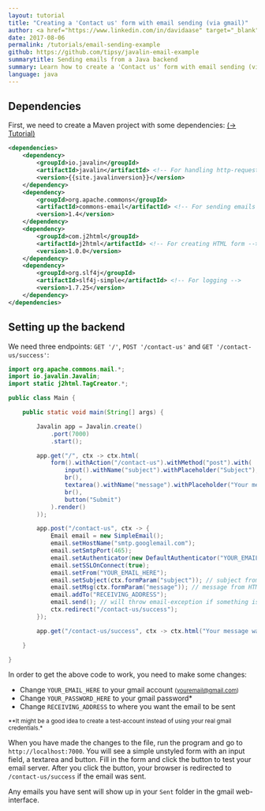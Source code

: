 ```yaml
---
layout: tutorial
title: "Creating a 'Contact us' form with email sending (via gmail)"
author: <a href="https://www.linkedin.com/in/davidaase" target="_blank">David Åse</a>
date: 2017-08-06
permalink: /tutorials/email-sending-example
github: https://github.com/tipsy/javalin-email-example
summarytitle: Sending emails from a Java backend
summary: Learn how to create a 'Contact us' form with email sending (via gmail) with a Java backend
language: java
---
```


## Dependencies

First, we need to create a Maven project with some dependencies: [(→ Tutorial)](/tutorials/maven-setup)

~~~xml
<dependencies>
    <dependency>
        <groupId>io.javalin</groupId>
        <artifactId>javalin</artifactId> <!-- For handling http-requests -->
        <version>{{site.javalinversion}}</version>
    </dependency>
    <dependency>
        <groupId>org.apache.commons</groupId>
        <artifactId>commons-email</artifactId> <!-- For sending emails -->
        <version>1.4</version>
    </dependency>
    <dependency>
        <groupId>com.j2html</groupId>
        <artifactId>j2html</artifactId> <!-- For creating HTML form -->
        <version>1.0.0</version>
    </dependency>
    <dependency>
        <groupId>org.slf4j</groupId>
        <artifactId>slf4j-simple</artifactId> <!-- For logging -->
        <version>1.7.25</version>
    </dependency>
</dependencies>
~~~

## Setting up the backend
We need three endpoints: `GET '/'`, `POST '/contact-us'` and `GET '/contact-us/success'`:

```java
import org.apache.commons.mail.*;
import io.javalin.Javalin;
import static j2html.TagCreator.*;

public class Main {

    public static void main(String[] args) {

        Javalin app = Javalin.create()
            .port(7000)
            .start();

        app.get("/", ctx -> ctx.html(
            form().withAction("/contact-us").withMethod("post").with(
                input().withName("subject").withPlaceholder("Subject"),
                br(),
                textarea().withName("message").withPlaceholder("Your message ..."),
                br(),
                button("Submit")
            ).render()
        ));

        app.post("/contact-us", ctx -> {
            Email email = new SimpleEmail();
            email.setHostName("smtp.googlemail.com");
            email.setSmtpPort(465);
            email.setAuthenticator(new DefaultAuthenticator("YOUR_EMAIL_HERE", "YOUR_PASSWORD_HERE"));
            email.setSSLOnConnect(true);
            email.setFrom("YOUR_EMAIL_HERE");
            email.setSubject(ctx.formParam("subject")); // subject from HTML-form
            email.setMsg(ctx.formParam("message")); // message from HTML-form
            email.addTo("RECEIVING_ADDRESS");
            email.send(); // will throw email-exception if something is wrong
            ctx.redirect("/contact-us/success");
        });

        app.get("/contact-us/success", ctx -> ctx.html("Your message was sent"));

    }

}
```

In order to get the above code to work, you need to make some changes:

* Change `YOUR_EMAIL_HERE` to your gmail account <small>(youremail@gmail.com)</small>
* Change `YOUR_PASSWORD_HERE` to your gmail password*
* Change `RECEIVING_ADDRESS` to where you want the email to be sent

<small>**It might be a good idea to create a test-account instead of using your real gmail credentials.*</small>

When you have made the changes to the file, run the program and go to `http://localhost:7000`.
You will see a simple unstyled form with an input field, a textarea and button.
Fill in the form and click the button to test your email server. After you click the button, your browser
is redirected to `/contact-us/success` if the email was sent.

Any emails you have sent will show up in your `Sent` folder in the gmail web-interface.
